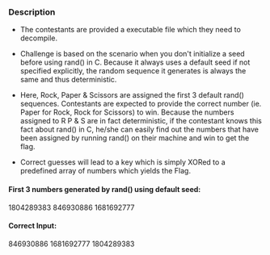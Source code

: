 ### Description
- The contestants are provided a executable file which they need to decompile.

- Challenge is based on the scenario when you don't initialize a seed before using rand() in C. Because it always uses a default seed if not specified explicitly, the random sequence it generates is always the same and thus deterministic.

- Here, Rock, Paper & Scissors are assigned the first 3 default rand() sequences. Contestants are expected to provide the correct number (ie. Paper for Rock, Rock for Scissors) to win. Because the numbers assigned to R P & S are in fact deterministic, if the contestant knows this fact about rand() in C, he/she can easily find out the numbers that have been assigned by running rand() on their machine and win to get the flag. 

- Correct guesses will lead to a key which is simply XORed to a predefined array of numbers which yields the Flag.

#### First 3 numbers generated by rand() using default seed:
1804289383
846930886
1681692777

#### Correct Input:
846930886
1681692777
1804289383
